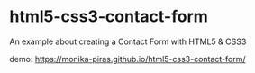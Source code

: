 # html5-css3-contact-form
An example about creating a Contact Form with HTML5 &amp; CSS3

demo:  https://monika-piras.github.io/html5-css3-contact-form/
